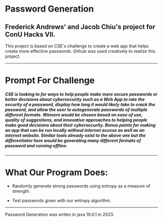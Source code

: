 # Password Generation
Frederick Andrews' and Jacob Chiu's project for ConU Hacks VII. 
---
This project is based on CSE's challenge to create a web app that helps create more effective passwords. Github was used creatively to realize this project.

---
# Prompt For Challenge
##### CSE is looking to for ways to help people make more secure passwords or better decisions about cybersecurity such as a Web App to rate the security of a password, display how long it would likely take to crack the password, and allow the user to autogenerate passwords of multiple different formats. Winners would be chosen based on ease of use, quality of suggestions, and innovative approaches to helping people make good decisions about their cybersecurity. Bonus points for making an app that can be run locally without internet access as well as an internet website. Similar tools already exist to the above one but the differentiator here would be generating many different formats of password and running offline.

---
# What Our Program Does:
- Randomly generate strong passwords using entropy as a measure of strength.

- Test passwords given with our entropy algorithm.

---

Password Generation was writen in java 19.0.1 in 2023.